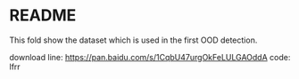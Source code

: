 # README

This fold show the dataset which is used in the first OOD detection.

download line: https://pan.baidu.com/s/1CqbU47urgOkFeLULGAOddA code: lfrr
